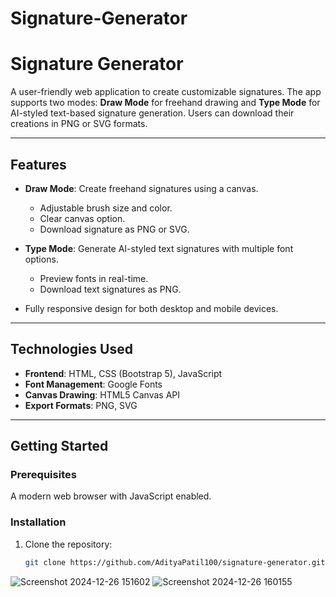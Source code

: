 # Signature-Generator
# Signature Generator

A user-friendly web application to create customizable signatures. The app supports two modes: **Draw Mode** for freehand drawing and **Type Mode** for AI-styled text-based signature generation. Users can download their creations in PNG or SVG formats.

---

## Features

- **Draw Mode**: Create freehand signatures using a canvas.
  - Adjustable brush size and color.
  - Clear canvas option.
  - Download signature as PNG or SVG.

- **Type Mode**: Generate AI-styled text signatures with multiple font options.
  - Preview fonts in real-time.
  - Download text signatures as PNG.
  
- Fully responsive design for both desktop and mobile devices.

---

## Technologies Used

- **Frontend**: HTML, CSS (Bootstrap 5), JavaScript
- **Font Management**: Google Fonts
- **Canvas Drawing**: HTML5 Canvas API
- **Export Formats**: PNG, SVG

---

## Getting Started

### Prerequisites
A modern web browser with JavaScript enabled.

### Installation
1. Clone the repository:
   ```bash
   git clone https://github.com/AdityaPatil100/signature-generator.git

![Screenshot 2024-12-26 151602](https://github.com/user-attachments/assets/d0ae8a9f-4ecf-4b14-8672-8d4adcdbeb63)
![Screenshot 2024-12-26 160155](https://github.com/user-attachments/assets/9bd2bb2c-d9b1-477d-b2f4-33146ff393ac)
